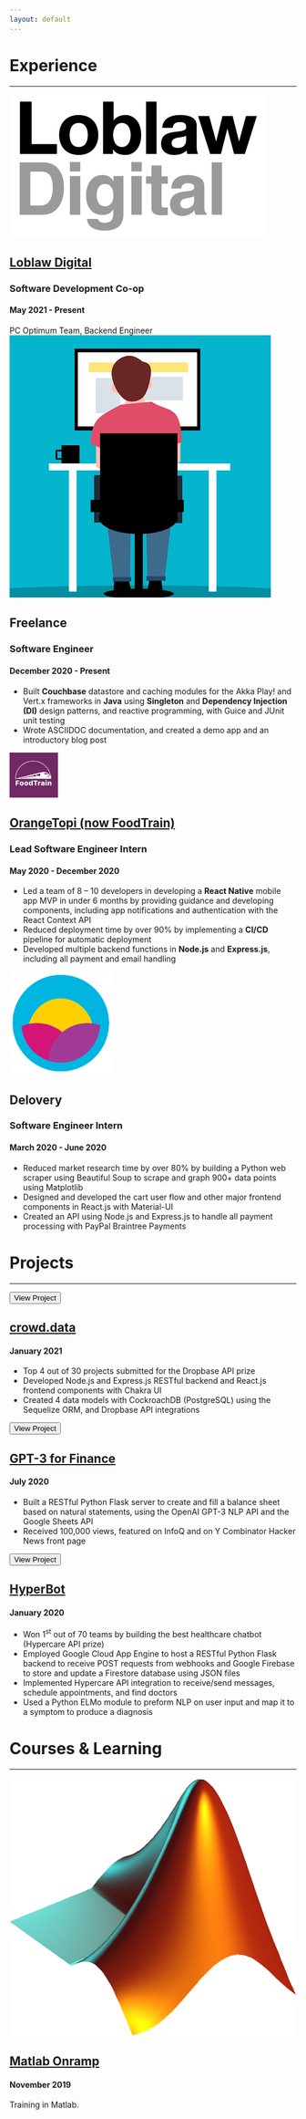 ```yaml
---
layout: default
---
```


# Experience

---

<div class="row">
  <div class="columnl">
    <a rel="noreferrer noopener" target="_blank" href="https://www.loblawdigital.co/"><img src="/assets/img/ld.png" 
    class="thumbnail"/></a>
  </div>
  <div class="columnr">
    <a href="https://www.loblawdigital.co/"><h2>Loblaw Digital</h2></a>
    <h3>Software Development Co-op</h3>
    <h4>May 2021 - Present</h4>
    PC Optimum Team, Backend Engineer
  </div>
</div>

<div class="row">
  <div class="columnl">
    <img src="/assets/img/freelance.png"
    class="thumbnail"/>
  </div>
  <div class="columnr">
    <h2>Freelance</h2>
    <h3>Software Engineer</h3>
    <h4>December 2020 - Present</h4>
    <ul>
      <li>Built <b>Couchbase</b> datastore and caching modules for the Akka Play! and Vert.x frameworks in <b>Java</b> using <b>Singleton</b> and <b>Dependency Injection (DI)</b> design patterns, and reactive programming, with Guice and JUnit unit testing </li>
      <li>Wrote ASCIIDOC documentation, and created a demo app and an introductory blog post</li>
    </ul>
  </div>
</div>

<div class="row">
  <div class="columnl">
    <a target="_blank" rel="noreferrer noopener" href="https://www.orangetopi.com/"><img src="/assets/img/foodtrain.png"
    class="thumbnail"/></a>
  </div>
  <div class="columnr">
    <a href="https://www.orangetopi.com/"><h2>OrangeTopi (now FoodTrain)</h2></a>
    <h3>Lead Software Engineer Intern</h3>
    <h4>May 2020 - December 2020</h4>
    <ul>
      <li>Led a team of 8 – 10 developers in developing a <b>React Native</b> mobile app MVP in under 6 months by providing guidance and developing components, including app notifications and authentication with the React Context API</li>
      <li>Reduced deployment time by over 90% by implementing a <b>CI/CD</b> pipeline for automatic deployment</li>
      <li>Developed multiple backend functions in <b>Node.js</b> and <b>Express.js</b>, including all payment and email handling</li>
    </ul>
  </div>
</div>

<div class="row">
  <div class="columnl">
    <img src="/assets/img/delovery.png"
    class="thumbnail"/>
  </div>
  <div class="columnr">
    <h2>Delovery</h2>
    <h3>Software Engineer Intern</h3>
    <h4>March 2020 - June 2020</h4>
    <ul>
      <li>Reduced market research time by over 80% by building a Python web scraper using Beautiful Soup to scrape and graph 900+ data points using Matplotlib</li>
      <li>Designed and developed the cart user flow and other major frontend components in React.js with Material-UI</li>
      <li>Created an API using Node.js and Express.js to handle all payment processing with PayPal Braintree Payments</li>
    </ul>
  </div>
</div>

# Projects

---

<div class="row">
  <div class="columnl">
    <a target="_blank" href="https://devpost.com/software/crowd-space" rel="noreferrer noopener"><button class="thumbnail projbutton">View&#x00A;Project</button></a>
  </div>
  <div class="columnr">
    <a target="_blank" href="https://devpost.com/software/crowd-space" rel="noreferrer noopener"><h2>crowd.data</h2></a>
    <h4>January 2021</h4>
    <ul>
      <li>Top 4 out of 30 projects submitted for the Dropbase API prize</li>
      <li>Developed Node.js and Express.js RESTful backend and React.js frontend components with Chakra UI</li>
      <li>Created 4 data models with CockroachDB (PostgreSQL) using the Sequelize ORM, and Dropbase API integrations</li>
    </ul>
  </div>
</div>

<div class="row">
  <div class="columnl">
    <a target="_blank" href="https://twitter.com/gkysaad/status/1285717081074409476?s=20" rel="noreferrer noopener"><button class="thumbnail projbutton">View&#x00A;Project</button></a>
  </div>
  <div class="columnr">
    <a target="_blank" href="https://twitter.com/gkysaad/status/1285717081074409476?s=20" rel="noreferrer noopener"><h2>GPT-3 for Finance</h2></a>
    <h4>July 2020</h4>
    <ul>
      <li>Built a RESTful Python Flask server to create and fill a balance sheet based on natural statements, using the OpenAI GPT-3 NLP API and the Google Sheets API</li>
      <li>Received 100,000 views, featured on InfoQ and on Y Combinator Hacker News front page</li>
    </ul>
  </div>
</div>

<div class="row">
  <div class="columnl">
    <a target="_blank" href="https://github.com/gkysaad/HCChat" rel="noreferrer noopener"><button class="thumbnail projbutton">View&#x00A;Project</button></a>
  </div>
  <div class="columnr">
    <a target="_blank" href="https://github.com/gkysaad/HCChat" rel="noreferrer noopener"><h2>HyperBot</h2></a>
    <h4>January 2020</h4>
    <ul>
      <li>Won 1<sup>st</sup> out of 70 teams by building the best healthcare chatbot (Hypercare API prize)</li>
      <li>Employed Google Cloud App Engine to host a RESTful Python Flask backend to receive POST requests from webhooks and Google Firebase to store and update a Firestore database using JSON files</li>
      <li>Implemented Hypercare API integration to receive/send messages, schedule appointments, and find doctors</li>
      <li>Used a Python ELMo module to preform NLP on user input and map it to a symptom to produce a diagnosis</li>
    </ul>
  </div>
</div>

# Courses & Learning

---

<div class="row">
  <div class="columnl">
    <a target="_blank" href="https://matlabacademy.mathworks.com/progress/share/certificate.html?id=202d134e-385e-421b-94e4-bd633280a08c" rel="noreferrer noopener"><img src="/assets/img/matlab.png" class="thumbnail"/></a>
  </div>
  <div class="columnr">
    <a target="_blank" href="https://matlabacademy.mathworks.com/progress/share/certificate.html?id=202d134e-385e-421b-94e4-bd633280a08c" rel="noreferrer noopener"><h2>Matlab Onramp</h2></a>
    <h4>November 2019</h4>
    Training in Matlab.
  </div>
</div>
